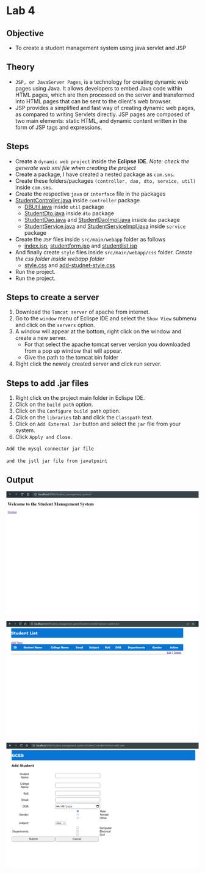 # Lab 4

## Objective

- To create a student management system using java servlet and JSP

## Theory

- `JSP, or JavaServer Pages`, is a technology for creating dynamic web pages using Java. It allows developers to embed Java code within HTML pages, which are then processed on the server and transformed into HTML pages that can be sent to the client's web browser.
- JSP provides a simplified and fast way of creating dynamic web pages, as compared to writing Servlets directly. JSP pages are composed of two main elements: static HTML, and dynamic content written in the form of JSP tags and expressions.

## Steps

- Create a `dynamic web project` inside the **Eclipse IDE**. *Note: check the generate web xml file when creating the project*
- Create a package, I have created a nested package as `com.sms`.
- Create these folders/packages `(controller, dao, dto, service, util)` inside `com.sms`.
- Create the respective `java` or `interface` file in the packages
- [StudentController.java](https://github.com/college-related/Labs-7th-sems/blob/main/Enterprise%20Application%20Development%20(EAD)/assignments/assignment1/src/main/java/com/sms/controller/StudentController.java) inside `controller` package
    - [DBUtil.java](https://github.com/college-related/Labs-7th-sems/blob/main/Enterprise%20Application%20Development%20(EAD)/assignments/assignment1/src/main/java/com/sms/util/DBUtil.java) inside `util` package
    - [StudentDto.java](https://github.com/college-related/Labs-7th-sems/blob/main/Enterprise%20Application%20Development%20(EAD)/assignments/assignment1/src/main/java/com/sms/dto/StudentDto.java) inside `dto` package
    - [StudentDao.java](https://github.com/college-related/Labs-7th-sems/blob/main/Enterprise%20Application%20Development%20(EAD)/assignments/assignment1/src/main/java/com/sms/dao/StudentDao.java) and [StudentDaoImpl.java](https://github.com/college-related/Labs-7th-sems/blob/main/Enterprise%20Application%20Development%20(EAD)/assignments/assignment1/src/main/java/com/sms/dao/StudentDaoImpl.java) inside `dao` package
    - [StudentService.java](https://github.com/college-related/Labs-7th-sems/blob/main/Enterprise%20Application%20Development%20(EAD)/assignments/assignment1/src/main/java/com/sms/service/StudentService.java) and [StudentServiceImpl.java](https://github.com/college-related/Labs-7th-sems/blob/main/Enterprise%20Application%20Development%20(EAD)/assignments/assignment1/src/main/java/com/sms/service/StudentServiceImpl.java) inside `service` package
- Create the `JSP` files inside `src/main/webapp` folder as follows
    - [index.jsp](https://github.com/college-related/Labs-7th-sems/blob/main/Enterprise%20Application%20Development%20(EAD)/assignments/assignment1/src/main/webapp/index.jsp), [studentform.jsp](https://github.com/college-related/Labs-7th-sems/blob/main/Enterprise%20Application%20Development%20(EAD)/assignments/assignment1/src/main/webapp/studentform.jsp) and [studentlist.jsp](https://github.com/college-related/Labs-7th-sems/blob/main/Enterprise%20Application%20Development%20(EAD)/assignments/assignment1/src/main/webapp/studentlist.jsp)
- And finally create `style` files inside `src/main/webapp/css` folder. *Create the css folder inside webapp folder*
    - [style.css](https://github.com/college-related/Labs-7th-sems/blob/main/Enterprise%20Application%20Development%20(EAD)/assignments/assignment1/src/main/webapp/css/style.css) and [add-studnet-style.css](https://github.com/college-related/Labs-7th-sems/blob/main/Enterprise%20Application%20Development%20(EAD)/assignments/assignment1/src/main/webapp/css/add-student-style.css)
- Run the project.
- Run the project.

## Steps to create a server

1. Download the `Tomcat server` of apache from internet.
2. Go to the `window` menu of Eclispe IDE and select the `Show View` submenu and click on the `servers` option.
3. A window will appear at the bottom, right click on the window and create a new server.
    - For that select the apache tomcat server version you downloaded from a pop up window that will appear.
    - Give the path to the tomcat bin folder
4. Right click the newely created server and click run server. 

## Steps to add .jar files

1. Right click on the project main folder in Eclispe IDE.
2. Click on the `build path` option.
3. Click on the `Configure build path` option.
4. Click on the `libraries` tab and click the `Classpath` text.
5. Click on `Add External Jar` button and select the `jar` file from your system.
6. Click `Apply and Close`.

```
Add the mysql connector jar file

and the jstl jar file from javatpoint
```

## Output

![SMS home page](../../assets/sms_index.png)

![SMS Student List](../../assets/sms_list.png)

![SMS Student Add Form](../../assets/sms_form.png)
